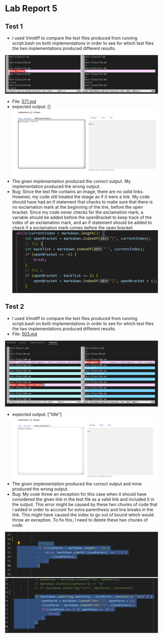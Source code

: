 # Lab Report 5

## Test 1 
* I used Vimdiff to compare the text files produced from running script.bash on both implementations in order to see for which test files the two implementations produced different results.

![image](lab5-3.png)
* File: [571.md](https://github.com/nidhidhamnani/markdown-parser/blob/main/test-files/571.md)
* expected output: []
![image](lab5-6.png)
* The given implementation produced the correct output. My implementation produced the wrong output.
* Bug: Since the test file contains an image, there are no valid links. However, my code still treated the image as if it were a link. My code should have had an if statement that checks to make sure that there is no exclamation mark at the beginning of the line, before the open bracket. Since my code never checks for the exclamation mark, a variable should be added before the openBracket to keep track of the index of an exclamation mark, and an if statement should be added to check if a exclamation mark comes before the open bracket.
![image](lab5-5.png)


## Test 2
* I used Vimdiff to compare the text files produced from running script.bash on both implementations in order to see for which test files the two implementations produced different results.
* File: [503.md](https://github.com/nidhidhamnani/markdown-parser/blob/main/test-files/503.md)

![image](lab5-8.png)
* expected output: ["title"]
![image](lab5-12.png)
* The given implementation produced the correct output and mine produced the wrong output.
* Bug: My code threw an exception for this case when it should have considered the given link in the test file as a valid link and included it in the output. This error might be caused by these two chunks of code that I added in order to account for extra parenthesis and line breaks in the link. This might have caused the index to go out of bound which would throw an exception. To fix this, I need to delete these two chunks of code. 

![image](lab5-13.png)
![image](lab5-15.png)
